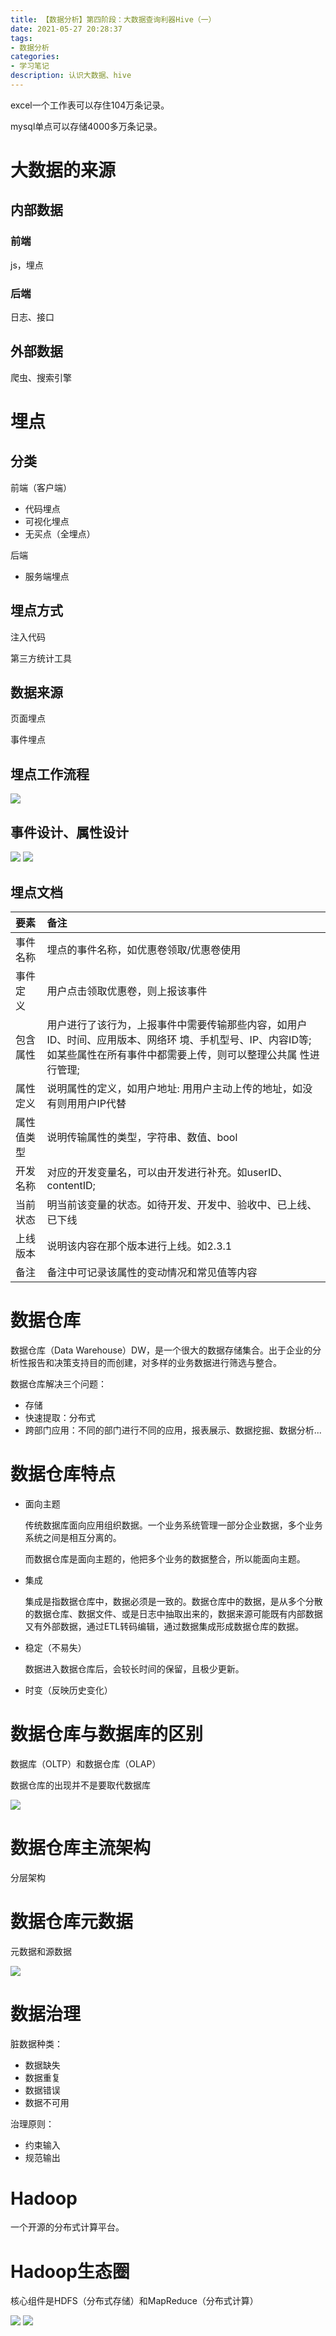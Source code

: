 ```yaml
---
title: 【数据分析】第四阶段：大数据查询利器Hive（一）
date: 2021-05-27 20:28:37
tags:
- 数据分析
categories:
- 学习笔记
description: 认识大数据、hive
---
```


excel一个工作表可以存住104万条记录。

mysql单点可以存储4000多万条记录。

# 大数据的来源

## 内部数据

### 前端

js，埋点

### 后端

日志、接口

## 外部数据

爬虫、搜索引擎

# 埋点

## 分类

前端（客户端）

- 代码埋点
- 可视化埋点
- 无买点（全埋点）

后端

- 服务端埋点

## 埋点方式

注入代码

第三方统计工具

## 数据来源

页面埋点

事件埋点

## 埋点工作流程

![](https://gitee.com/ethan-H/imghost/raw/master/blog/Xnip2021-05-27_22-53-22.jpg)

## 事件设计、属性设计

![](https://gitee.com/ethan-H/imghost/raw/master/blog/Xnip2021-05-27_22-55-33.jpg) ![](https://gitee.com/ethan-H/imghost/raw/master/blog/Xnip2021-05-27_22-55-05.jpg)

## 埋点文档

| 要素       | 备注                                                         |
| :--------- | :----------------------------------------------------------- |
| 事件名称   | 埋点的事件名称，如优惠卷领取/优惠卷使用                      |
| 事件定 义  | 用户点击领取优惠卷，则上报该事件                             |
| 包含属性   | 用户进行了该行为，上报事件中需要传输那些内容，如用户ID、时间、应用版本、网络环 境、手机型号、IP、内容ID等;如某些属性在所有事件中都需要上传，则可以整理公共属 性进行管理; |
| 属性定义   | 说明属性的定义，如用户地址: 用用户主动上传的地址，如没有则用用户IP代替 |
| 属性值类型 | 说明传输属性的类型，字符串、数值、bool                       |
| 开发名称   | 对应的开发变量名，可以由开发进行补充。如userID、contentID;   |
| 当前状态   | 明当前该变量的状态。如待开发、开发中、验收中、已上线、已下线 |
| 上线版本   | 说明该内容在那个版本进行上线。如2.3.1                        |
| 备注       | 备注中可记录该属性的变动情况和常见值等内容                   |

# 数据仓库

数据仓库（Data Warehouse）DW，是一个很大的数据存储集合。出于企业的分析性报告和决策支持目的而创建，对多样的业务数据进行筛选与整合。

数据仓库解决三个问题：

- 存储
- 快速提取：分布式
- 跨部门应用：不同的部门进行不同的应用，报表展示、数据挖掘、数据分析...

# 数据仓库特点

- 面向主题

  传统数据库面向应用组织数据。一个业务系统管理一部分企业数据，多个业务系统之间是相互分离的。

  而数据仓库是面向主题的，他把多个业务的数据整合，所以能面向主题。

- 集成

  集成是指数据仓库中，数据必须是一致的。数据仓库中的数据，是从多个分散的数据仓库、数据文件、或是日志中抽取出来的，数据来源可能既有内部数据又有外部数据，通过ETL转码编辑，通过数据集成形成数据仓库的数据。

- 稳定（不易失）

  数据进入数据仓库后，会较长时间的保留，且极少更新。

- 时变（反映历史变化）

# 数据仓库与数据库的区别

数据库（OLTP）和数据仓库（OLAP）

数据仓库的出现并不是要取代数据库

![](https://gitee.com/ethan-H/imghost/raw/master/blog/Xnip2021-05-27_23-37-20.jpg)

# 数据仓库主流架构

分层架构

# 数据仓库元数据

元数据和源数据

![](https://gitee.com/ethan-H/imghost/raw/master/blog/Xnip2021-05-27_23-43-50.jpg)

# 数据治理

脏数据种类：

- 数据缺失
- 数据重复
- 数据错误
- 数据不可用

治理原则：

- 约束输入
- 规范输出

# Hadoop

一个开源的分布式计算平台。

# Hadoop生态圈

核心组件是HDFS（分布式存储）和MapReduce（分布式计算）

![](https://gitee.com/ethan-H/imghost/raw/master/blog/Xnip2021-05-27_23-51-09.jpg) ![](https://gitee.com/ethan-H/imghost/raw/master/blog/Xnip2021-05-27_23-51-28.jpg)

